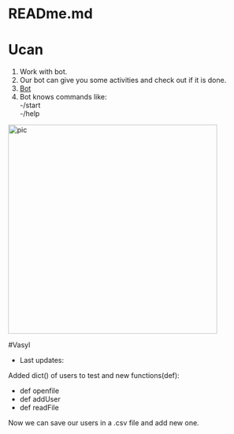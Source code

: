 # READme.md
# Ucan
1) Work with bot.
2) Our bot can give you some activities and check out if it is done.
3) [Bot](https://t.me/ucansuperbot)
4) Bot knows commands like:  
-/start  
-/help
<img width="424" alt="pic" src="https://user-images.githubusercontent.com/94603459/142417063-c0bca196-f3c7-4e00-8d75-6c4959b2c265.PNG">

#Vasyl
- Last updates:

Added dict() of users to test and new functions(def):
- def openfile
- def addUser
- def readFile

Now we can save our users in a .csv file and add new one.
